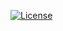 
<a href="https://packagist.org/packages/laravel/framework"><img src="https://img.shields.io/packagist/l/laravel/framework" alt="License"></a>

